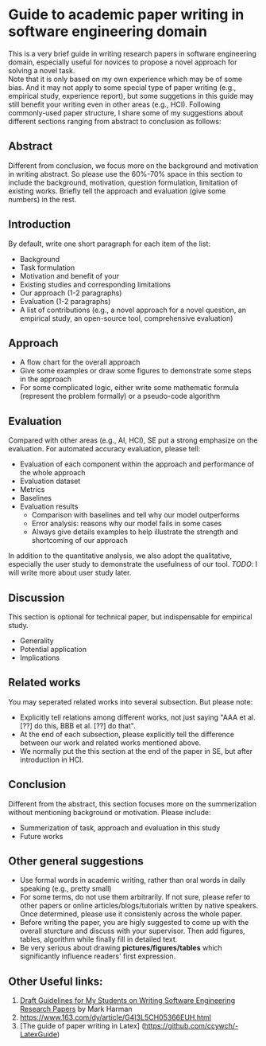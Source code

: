 # Guide to academic paper writing in software engineering domain

This is a very brief guide in writing research papers in software engineering domain, especially useful for novices to propose a novel approach for solving a novel task.  
Note that it is only based on my own experience which may be of some bias.
And it may not apply to some special type of paper writing (e.g., empirical study, experience report), but some suggetions in this guide may still benefit your writing even in other areas (e.g., HCI).
Following commonly-used paper structure, I share some of my suggestions about different sections ranging from abstract to conclusion as follows:


## Abstract
Different from conclusion, we focus more on the background and motivation in writing abstract.
So please use the 60%-70% space in this section to include the background, motivation, question formulation, limitation of existing works.
Briefly tell the approach and evaluation (give some numbers) in the rest.

## Introduction
By default, write one short paragraph for each item of the list:
* Background
* Task formulation
* Motivation and benefit of your 
* Existing studies and corresponding limitations
* Our approach (1-2 paragraphs)
* Evaluation (1-2 paragraphs)
* A list of contributions (e.g., a novel approach for a novel question, an empirical study, an open-source tool, comprehensive evaluation)

## Approach
* A flow chart for the overall approach
* Give some examples or draw some figures to demonstrate some steps in the approach 
* For some complicated logic, either write some mathematic formula (represent the problem formally) or a pseudo-code algorithm

## Evaluation
Compared with other areas (e.g., AI, HCI), SE put a strong emphasize on the evaluation.
For automated accuracy evaluation, please tell:
- Evaluation of each component within the approach and performance of the whole approach
- Evaluation dataset
- Metrics
- Baselines 
- Evaluation results
  - Comparison with baselines and tell why our model outperforms
  - Error analysis: reasons why our model fails in some cases
  - Always give details examples to help illustrate the strength and shortcoming of our approach

In addition to the quantitative analysis, we also adopt the qualitative, especially the user study to demonstrate the usefulness of our tool.
*TODO*: I will write more about user study later.

## Discussion
This section is optional for technical paper, but indispensable for empirical study.
* Generality
* Potential application
* Implications

## Related works
You may seperated related works into several subsection.
But please note:
* Explicitly tell relations among different works, not just saying "AAA et al. \[??\] do this, BBB et al. \[??\] do that".
* At the end of each subsection, please explicitly tell the difference between our work and related works mentioned above.
* We normally put the this section at the end of the paper in SE, but after introduction in HCI.

## Conclusion
Different from the abstract, this section focuses more on the summerization without mentioning background or motivation.
Please include:
* Summerization of task, approach and evaluation in this study
* Future works 

## Other general suggestions
* Use formal words in academic writing, rather than oral words in daily speaking (e.g., pretty small)
* For some terms, do not use them arbitrarily. If not sure, please refer to other papers or online articles/blogs/tutorials written by native speakers. Once determined, please use it consistenly across the whole paper.
* Before writing the paper, you are higly suggested to come up with the overall sturcture and discuss with your supervisor. Then add figures, tables, algorithm while finally fill in detailed text.
* Be very serious about drawing **pictures/figures/tables** which significantly influence readers' first expression.

## Other Useful links:
1. [Draft Guidelines for My Students on Writing Software Engineering Research Papers](https://cragkhit.github.io/files/harman-writing-advice.pdf) by Mark Harman
2. https://www.163.com/dy/article/G4I3L5CH05366EUH.html
3. [The guide of paper writing in Latex] (https://github.com/ccywch/-LatexGuide)
